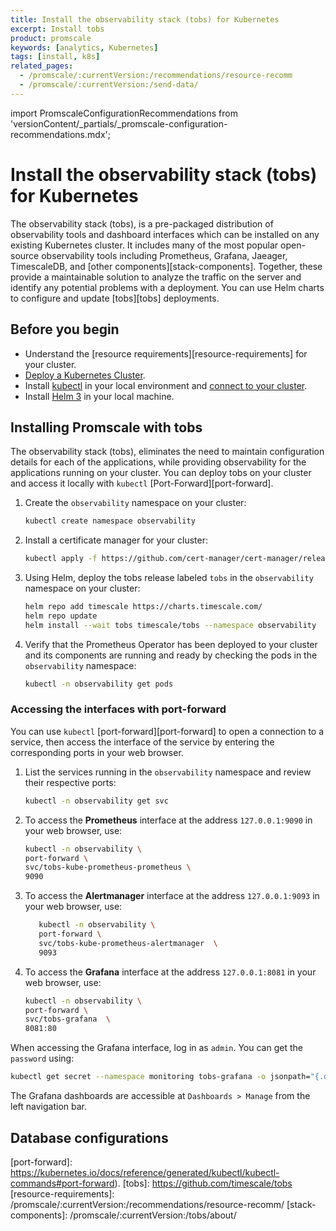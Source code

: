 ```yaml
---
title: Install the observability stack (tobs) for Kubernetes
excerpt: Install tobs
product: promscale
keywords: [analytics, Kubernetes]
tags: [install, k8s]
related_pages:
  - /promscale/:currentVersion:/recommendations/resource-recomm
  - /promscale/:currentVersion:/send-data/
---
```


import PromscaleConfigurationRecommendations from 'versionContent/_partials/_promscale-configuration-recommendations.mdx';

# Install the observability stack (tobs) for Kubernetes
The observability stack (tobs), is a pre-packaged distribution of observability
tools and dashboard interfaces which can be installed on any existing Kubernetes
cluster. It includes many of the most popular open-source observability tools
including Prometheus, Grafana, Jaeager, TimescaleDB, and [other components][stack-components].
Together, these provide a maintainable solution to analyze the traffic on the
server and identify any potential problems with a deployment. You can use Helm
charts to configure and update [tobs][tobs] deployments. 

 
## Before you begin
*  Understand the [resource requirements][resource-requirements] for your cluster.
*  [Deploy a Kubernetes Cluster][kubernetes-cluster]. 
*  Install [kubectl][kubectl] in your local environment and
   [connect to your cluster][connect-to-cluster].
*  Install [Helm 3][helm] in your local machine. 

## Installing Promscale with tobs 
The observability stack (tobs), eliminates the need to maintain configuration
details for each of the applications, while providing observability for the
applications running on your cluster. You can deploy tobs on your cluster and
access it locally with `kubectl` [Port-Forward][port-forward].

<procedure>

1.  Create the `observability` namespace on your cluster:
    ```bash
    kubectl create namespace observability
    ```   
1. Install a certificate manager for your cluster:
   ```bash
   kubectl apply -f https://github.com/cert-manager/cert-manager/releases/download/v1.8.0/cert-manager.yaml
   ```
1.  Using Helm, deploy the tobs release labeled `tobs` in the `observability`
    namespace on your cluster:
    ```bash
    helm repo add timescale https://charts.timescale.com/
    helm repo update
    helm install --wait tobs timescale/tobs --namespace observability
    ```
1.  Verify that the Prometheus Operator has been deployed to your cluster and
    its components are running and ready by checking the pods in the
    `observability` namespace:
    ```bash
    kubectl -n observability get pods
    ```
    
</procedure>

### Accessing the interfaces with port-forward

<procedure>

You can use `kubectl` [port-forward][port-forward] to open a connection to a
service, then access the interface of the service by entering the corresponding
ports in your web browser.

1.  List the services running in the `observability` namespace and review their
    respective ports:
    ```bash
    kubectl -n observability get svc
    ```
1. To access the **Prometheus** interface at the address `127.0.0.1:9090` in
   your web browser, use:
   ```bash
   kubectl -n observability \
   port-forward \
   svc/tobs-kube-prometheus-prometheus \
   9090
   ```
1. To access the **Alertmanager** interface at the address `127.0.0.1:9093` in
   your web browser, use:
   ```bash
      kubectl -n observability \
      port-forward \
      svc/tobs-kube-prometheus-alertmanager  \
      9093
   ```   
1. To access the **Grafana** interface at the address `127.0.0.1:8081` in your
   web browser, use:
   ```bash
   kubectl -n observability \
   port-forward \
   svc/tobs-grafana  \
   8081:80
   ```   
</procedure>

When accessing the Grafana interface, log in as `admin`. You can get the
`password` using:
   ```bash
   kubectl get secret --namespace monitoring tobs-grafana -o jsonpath="{.data.admin-password}" | base64 --decode ; echo
   ```
   The Grafana dashboards are accessible at `Dashboards > Manage` from the left navigation bar.

## Database configurations

<PromscaleConfigurationRecommendations />


[kubernetes-cluster]: https://kubernetes.io/docs/setup/production-environment/
[helm]: https://helm.sh/docs/intro/install/
[kubectl]: https://kubernetes.io/docs/tasks/tools/#kubectl
[connect-to-cluster]: https://kubernetes.io/docs/tasks/tools/install-kubectl-macos/#verify-kubectl-configuration
[port-forward]: https://kubernetes.io/docs/reference/generated/kubectl/kubectl-commands#port-forward).
[tobs]: https://github.com/timescale/tobs
[resource-requirements]: /promscale/:currentVersion:/recommendations/resource-recomm/ 
[stack-components]: /promscale/:currentVersion:/tobs/about/